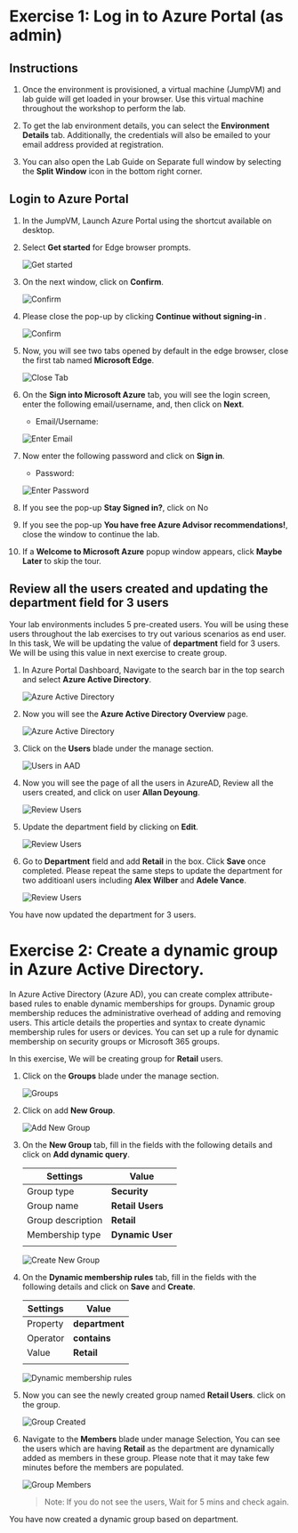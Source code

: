 # Exercise 1: Log in to Azure Portal (as admin)

## Instructions 

 
 

1. Once the environment is provisioned, a virtual machine (JumpVM) and lab guide will get loaded in your browser. Use this virtual machine throughout the workshop to perform the lab. 

 
 

2. To get the lab environment details, you can select the **Environment Details** tab. Additionally, the credentials will also be emailed to your email address provided at registration. 


  

3. You can also open the Lab Guide on Separate full window by selecting the **Split Window** icon in the bottom right corner. 

  

## Login to Azure Portal 

 
 

1. In the JumpVM, Launch Azure Portal using the shortcut available on desktop.  

    

2. Select **Get started** for Edge browser prompts. 

 
 

   ![](images/edge-get-started-window.png "Get started") 

    

3. On the next window, click on **Confirm**. 

 
 

   ![](./images/edge-confirm.png "Confirm") 

    

4. Please close the pop-up by clicking **Continue without signing-in** . 

 
 

   ![](images/edge-continue.png "Confirm") 

    

5. Now, you will see two tabs opened by default in the edge browser, close the first tab named **Microsoft Edge**. 

 
 

   ![](images/close-tab.png "Close Tab") 

    

6. On the **Sign into Microsoft Azure** tab, you will see the login screen, enter the following email/username, and, then click on **Next**.  

   * Email/Username: <inject key="AzureAdUserEmail"></inject> 

    

   ![](images/azure-login-enter-email.png "Enter Email") 

      

7. Now enter the following password and click on **Sign in**. 

   * Password: <inject key="AzureAdUserPassword"></inject> 

    

   ![](images/azure-login-enter-password1.png "Enter Password") 

      

8. If you see the pop-up **Stay Signed in?**, click on No 

 
 

9. If you see the pop-up **You have free Azure Advisor recommendations!**, close the window to continue the lab. 

 
 

10. If a **Welcome to Microsoft Azure** popup window appears, click **Maybe Later** to skip the tour. 





## Review all the users created and updating the department field for 3 users

Your lab environments includes 5 pre-created users. You will be using these users throughout the lab exercises to try out various scenarios as end user. In this task, We will be updating the value of **department** field for 3 users. We will be using this value in next exercise to create group. 

1. In Azure Portal Dashboard, Navigate to the search bar in the top search and select **Azure Active Directory**.




   ![](images/search-aad.png "Azure Active Directory")



2. Now you will see the **Azure Active Directory Overview** page.




   ![](images/azure-active-directory.png "Azure Active Directory")



3. Click on the **Users** blade under the manage section.




   ![](images/users-aad.png "Users in AAD")



4. Now you will see the page of all the users in AzureAD, Review all the users created, and click on user **Allan Deyoung**.




   ![](images/review-aad-users.png " Review Users")




5. Update the department field by clicking on **Edit**.




   ![](images/edit-user.png " Review Users")



6. Go to **Department** field and add **Retail** in the box. Click **Save** once completed. Please repeat the same steps to update the department for two additioanl users including **Alex Wilber** and **Adele Vance**.




   ![](images/department-field.png " Review Users")

You have now updated the department for 3 users. 



# Exercise 2: Create a dynamic group in Azure Active Directory.

In Azure Active Directory (Azure AD), you can create complex attribute-based rules to enable dynamic memberships for groups. Dynamic group membership reduces the administrative overhead of adding and removing users. This article details the properties and syntax to create dynamic membership rules for users or devices. You can set up a rule for dynamic membership on security groups or Microsoft 365 groups.

In this exercise, We will be creating group for **Retail** users.

1. Click on the **Groups** blade under the manage section.




   ![](images/groups-aad.png "Groups")



2. Click on add **New Group**.




   ![](images/add-new-aad-group.png "Add New Group")



3. On the **New Group** tab, fill in the fields with the following details and click on **Add dynamic query**.

    | Settings | Value |
    |--|--|
    | Group type |         **Security** |
    | Group name |         **Retail Users** |
    | Group description |  **Retail** |
    | Membership type |    **Dynamic User** |
    | | |




   ![](images/create-add-group.png "Create New Group")



3. On the **Dynamic membership rules** tab, fill in the fields with the following details and click on **Save** and **Create**.

    | Settings | Value |
    |--|--|
    | Property | **department** |
    | Operator |  **contains** |
    | Value | **Retail** |
    | | |




   ![](images/dynamic-membership-rules.png "Dynamic membership rules")




4. Now you can see the newly created group named **Retail Users**. click on the group.





   ![](images/group-created.png "Group Created")




6. Navigate to the **Members** blade under manage Selection, You can see the users which are having **Retail** as the department are dynamically added as members in these group. Please note that it may take few minutes before the members are populated. 





   ![](images/group-members.png "Group Members")

   > Note: If you do not see the users, Wait for 5 mins and check again.
   > 

You have now created a dynamic group based on department. 
